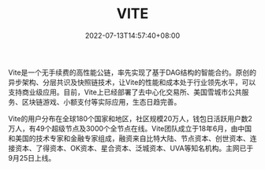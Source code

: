 ﻿---
weight: 
title: "VITE"
description: "Vite是一个无手续费的高性能公链，率先实现了基于DAG结构的智能合约"
date: 2022-07-13T14:57:40+08:00
lastmod: 2022-07-13T14:57:40+08:00
draft: false
authors: ["Simon"]
featuredImage: "vite.webp"
link: "https://www.vite.org/"
tags: ["数字代币","VITE"]
categories: ["navigation"]
navigation: ["数字代币"]
lightgallery: true
toc: true
pinned: false
recommend: false
recommend1: false
---
Vite是一个无手续费的高性能公链，率先实现了基于DAG结构的智能合约。原创的异步架构、分层共识及快照链技术，让Vite的性能和成本处于行业领先水平，可以支持商业级应用。目前，Vite上已经部署了去中心化交易所、美国雪城市公共服务、区块链游戏、小额支付等实际应用，生态日趋完善。

Vite的用户分布在全球180个国家和地区，社区规模20万人，钱包日活跃用户数2万人，有49个超级节点及3000个全节点在线。Vite团队成立于18年6月，由中国和美国的技术专家和金融专家组成，融资来自比特大陆、节点资本、创世资本、连接资本、了得资本、OK资本、星合资本、泛城资本、UVA等知名机构。主网已于9月25日上线。